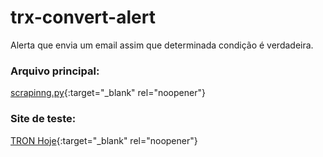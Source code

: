 # trx-convert-alert

Alerta que envia um email assim que determinada condição é verdadeira.

### Arquivo principal:

[scrapinng.py](https://github.com/mrdanielsancoelho/trx-convert-alert/blob/main/scrapinng.py){:target="_blank" rel="noopener"}

### Site de teste:

[TRON Hoje](https://dolarhoje.com/tron-hoje/){:target="_blank" rel="noopener"}

